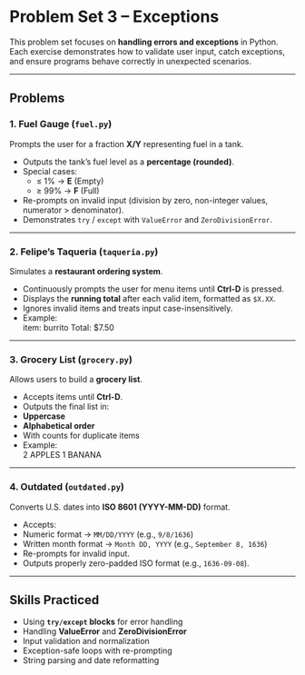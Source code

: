 # Problem Set 3 – Exceptions

This problem set focuses on **handling errors and exceptions** in Python.  
Each exercise demonstrates how to validate user input, catch exceptions, and ensure programs behave correctly in unexpected scenarios.

---

## Problems

### 1. Fuel Gauge (`fuel.py`)
Prompts the user for a fraction **X/Y** representing fuel in a tank.  
- Outputs the tank’s fuel level as a **percentage (rounded)**.  
- Special cases:  
  - ≤ 1% → **E** (Empty)  
  - ≥ 99% → **F** (Full)  
- Re-prompts on invalid input (division by zero, non-integer values, numerator > denominator).  
- Demonstrates `try` / `except` with `ValueError` and `ZeroDivisionError`.

---

### 2. Felipe’s Taqueria (`taqueria.py`)
Simulates a **restaurant ordering system**.  
- Continuously prompts the user for menu items until **Ctrl-D** is pressed.  
- Displays the **running total** after each valid item, formatted as `$X.XX`.  
- Ignores invalid items and treats input case-insensitively.  
- Example:   
item: burrito
Total: $7.50



---

### 3. Grocery List (`grocery.py`)
Allows users to build a **grocery list**.  
- Accepts items until **Ctrl-D**.  
- Outputs the final list in:  
- **Uppercase**  
- **Alphabetical order**  
- With counts for duplicate items  
- Example:  
2 APPLES
1 BANANA


---

### 4. Outdated (`outdated.py`)
Converts U.S. dates into **ISO 8601 (YYYY-MM-DD)** format.  
- Accepts:  
- Numeric format → `MM/DD/YYYY` (e.g., `9/8/1636`)  
- Written month format → `Month DD, YYYY` (e.g., `September 8, 1636`)  
- Re-prompts for invalid input.  
- Outputs properly zero-padded ISO format (e.g., `1636-09-08`).  

---

## Skills Practiced
- Using **`try/except` blocks** for error handling  
- Handling **ValueError** and **ZeroDivisionError**  
- Input validation and normalization  
- Exception-safe loops with re-prompting  
- String parsing and date reformatting  
